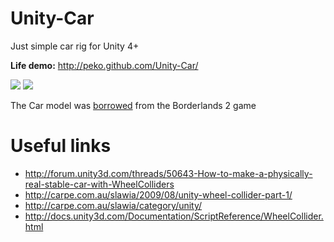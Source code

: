 Unity-Car
=========

Just simple car rig for Unity 4+

**Life demo:** http://peko.github.com/Unity-Car/

<img src="https://github.com/peko/Unity-Car/blob/master/blender.png?raw=true"/>
<img src="https://github.com/peko/Unity-Car/blob/master/unity.png?raw=true"/>

The Car model was [borrowed](http://www.gildor.org/en/projects/umodel) from the Borderlands 2 game

Useful links
============

  * http://forum.unity3d.com/threads/50643-How-to-make-a-physically-real-stable-car-with-WheelColliders
  * http://carpe.com.au/slawia/2009/08/unity-wheel-collider-part-1/
  * http://carpe.com.au/slawia/category/unity/
  * http://docs.unity3d.com/Documentation/ScriptReference/WheelCollider.html
